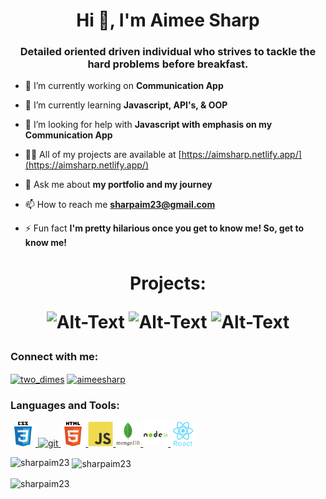 <h1 align="center">Hi 👋, I'm Aimee Sharp</h1>
<h3 align="center">Detailed oriented driven individual who strives to tackle the hard problems before breakfast.</h3>

- 🔭 I’m currently working on **Communication App**

- 🌱 I’m currently learning **Javascript, API's, & OOP**

- 🤝 I’m looking for help with **Javascript with emphasis on my Communication App**

- 👨‍💻 All of my projects are available at [https://aimsharp.netlify.app/](https://aimsharp.netlify.app/)

- 💬 Ask me about **my portfolio and my journey**

- 📫 How to reach me **sharpaim23@gmail.com**

- ⚡ Fun fact **I'm pretty hilarious once you get to know me! So, get to know me!**

<h1 align="center">Projects:
  
  
![Alt-Text](https://media.giphy.com/media/28xF3QFVdocYoHan2N/giphy.gif)
![Alt-Text](https://media.giphy.com/media/BZSZKPCtD4Yx7XaCVg/giphy.gif)
![Alt-Text](https://media.giphy.com/media/GrZhxwhG0OnuA4Oihf/giphy.gif)

<h3 align="left">Connect with me:</h3>
<p align="left">
<a href="https://twitter.com/two_dimes" target="blank"><img align="center" src="https://raw.githubusercontent.com/rahuldkjain/github-profile-readme-generator/master/src/images/icons/Social/twitter.svg" alt="two_dimes" height="30" width="40" /></a>
<a href="https://linkedin.com/in/aimeesharp" target="blank"><img align="center" src="https://raw.githubusercontent.com/rahuldkjain/github-profile-readme-generator/master/src/images/icons/Social/linked-in-alt.svg" alt="aimeesharp" height="30" width="40" /></a>
</p>

<h3 align="left">Languages and Tools:</h3>
<p align="left"> <a href="https://www.w3schools.com/css/" target="_blank" rel="noreferrer"> <img src="https://raw.githubusercontent.com/devicons/devicon/master/icons/css3/css3-original-wordmark.svg" alt="css3" width="40" height="40"/> </a> <a href="https://git-scm.com/" target="_blank" rel="noreferrer"> <img src="https://www.vectorlogo.zone/logos/git-scm/git-scm-icon.svg" alt="git" width="40" height="40"/> </a> <a href="https://www.w3.org/html/" target="_blank" rel="noreferrer"> <img src="https://raw.githubusercontent.com/devicons/devicon/master/icons/html5/html5-original-wordmark.svg" alt="html5" width="40" height="40"/> </a> <a href="https://developer.mozilla.org/en-US/docs/Web/JavaScript" target="_blank" rel="noreferrer"> <img src="https://raw.githubusercontent.com/devicons/devicon/master/icons/javascript/javascript-original.svg" alt="javascript" width="40" height="40"/> </a> <a href="https://www.mongodb.com/" target="_blank" rel="noreferrer"> <img src="https://raw.githubusercontent.com/devicons/devicon/master/icons/mongodb/mongodb-original-wordmark.svg" alt="mongodb" width="40" height="40"/> </a> <a href="https://nodejs.org" target="_blank" rel="noreferrer"> <img src="https://raw.githubusercontent.com/devicons/devicon/master/icons/nodejs/nodejs-original-wordmark.svg" alt="nodejs" width="40" height="40"/> </a> <a href="https://reactjs.org/" target="_blank" rel="noreferrer"> <img src="https://raw.githubusercontent.com/devicons/devicon/master/icons/react/react-original-wordmark.svg" alt="react" width="40" height="40"/> </a> </p>

<p><img align="left" src="https://github-readme-stats.vercel.app/api/top-langs?username=sharpaim23&show_icons=true&locale=en&layout=compact" alt="sharpaim23" /></p>

<p>&nbsp;<img align="center" src="https://github-readme-stats.vercel.app/api?username=sharpaim23&show_icons=true&locale=en" alt="sharpaim23" /></p>

<p><img align="center" src="https://github-readme-streak-stats.herokuapp.com/?user=sharpaim23&" alt="sharpaim23" /></p>
<script src="index.js"></script>
</body>
</html>


